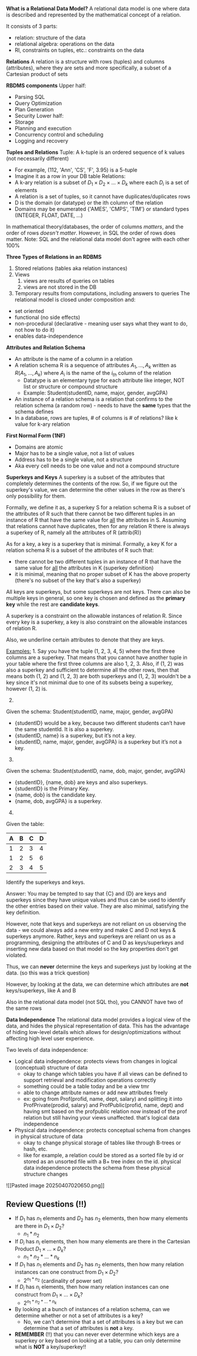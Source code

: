 **What is a Relational Data Model?**
A relational data model is one where data is described and represented by the mathematical concept of a relation.

It consists of 3 parts:
- relation: structure of the data
- relational algebra: operations on the data
- RI, constraints on tuples, etc.: constraints on the data

**Relations**
A relation is a structure with rows (tuples) and columns (attributes), where they are sets and more specifically, a subset of a Cartesian product of sets

**RBDMS components**
Upper half:
- Parsing SQL
- Query Optimization
- Plan Generation
- Security
Lower half:
- Storage
- Planning and execution
- Concurrency control and scheduling
- Logging and recovery

**Tuples and Relations**
Tuple:
A k-tuple is an ordered sequence of k values (not necessarily different)
- For example, (112, 'Ann', 'CS', 'F', 3.95) is a 5-tuple
- Imagine it as a row in your DB table
Relations:
- A k-ary relation is a subset of $D_1\times D_2\times ... \times D_k$ where each $D_i$ is a set of elements 
- A relation is a set of tuples, so it cannot have duplicates/duplicates rows
- D is the domain (or datatype) or the ith column of the relation
- Domains may be enumerated {'AMES', 'CMPS', 'TIM'} or standard types (INTEGER, FLOAT, DATE, ...)

In mathematical theory/databases, the order of columns *matters*, and the order of rows *doesn't matter*. However, in SQL the order of rows does matter.
Note: SQL and the relational data model don't agree with each other 100%

**Three Types of Relations in an RDBMS**
1. Stored relations (tables aka relation instances)
2. Views
	1. views are results of queries on tables
	2. views are not stored in the DB
3. Temporary results from computations, including answers to queries
The relational model is closed under composition and:
- set oriented
- functional (no side effects)
- non-procedural (declarative - meaning user says what they want to do, not how to do it)
- enables data-independence

**Attributes and Relation Schema**
- An attribute is the name of a column in a relation 
- A relation schema R is a sequence of attributes $A_1, ..., A_k$ written as $R(A_1, ..., A_k)$ where $A_i$ is the name of the $i_{th}$ column of the relation
	- Datatype is an elementary type for each attribute like integer, NOT list or structure or compound structure
	- Example: Student(studentID, name, major, gender, avgGPA)
- An instance of a relation schema is a relation that confirms to the relation schema (a random row) - needs to have the **same** types that the schema defines
- In a database, rows are tuples, # of columns is # of relations? like k value for k-ary relation

**First Normal Form (1NF)**
- Domains are atomic
- Major has to be a single value, not a list of values
- Address has to be a single value, not a structure
- Aka every cell needs to be one value and not a compound structure

**Superkeys and Keys**
A superkey is a subset of the attributes that completely determines the contents of the row. So, if we figure out the superkey's value, we can determine the other values in the row as there's only possibility for them.

Formally, we define it as, a superkey S for a relation schema R is a subset of the attributes of R such that there cannot be two different tuples in an instance of R that have the same value for <u>all</u> the attributes in S. Assuming that relations cannot have duplicates, then for any relation R there is always a superkey of R, namely all the attributes of R (attrib(R))

As for a key, a key is a superkey that is minimal. Formally, a key K for a relation schema R is a subset of the attributes of R such that:
- there cannot be two different tuples in an instance of R that have the same value for <u>all</u> the attributes in K (superkey definition)
- it is minimal, meaning that no proper subset of K has the above property (there's no subset of the key that's also a superkey)

All keys are superkeys, but some superkeys are not keys. There can also be multiple keys in general, so one key is chosen and defined as the **primary key** while the rest are **candidate keys**.

A superkey is a constraint on the allowable instances of relation R. Since every key is a superkey, a key is also constraint on the allowable instances of relation R.

Also, we underline certain attributes to denote that they are keys.

<u>Examples:</u>
1.
Say you have the tuple (1, 2, 3, 4, 5) where the first three columns are a superkey. That means that you cannot have another tuple in your table where the first three columns are also 1, 2, 3. Also, if (1, 2) was also a superkey and sufficient to determine all the other rows, then that means both (1, 2) and (1, 2, 3) are both superkeys and (1, 2, 3) wouldn't be a key since it's not minimal due to one of its subsets being a superkey, however (1, 2) is.

2.
Given the schema:
Student(studentID, name, major, gender, avgGPA)
- {studentID} would be a key, because two different students can’t have the same studentId. It is also a superkey.
- {studentID, name} is a superkey, but it’s not a key.
- {studentID, name, major, gender, avgGPA} is a superkey but it’s not a key.

3.
Given the schema:
Student(studentID, name, dob, major, gender, avgGPA)
- {studentID}, {name, dob} are keys and also superkeys.
- {studentID} is the Primary Key. 
- {name, dob} is the candidate key.  
- {name, dob, avgGPA} is a superkey.

4.
Given the table:

| A   | B   | C   | D   |
| --- | --- | --- | --- |
| 1   | 2   | 3   | 4   |
| 1   | 2   | 5   | 6   |
| 2   | 3   | 4   | 5   |
Identify the superkeys and keys.

Answer:
You may be tempted to say that {C} and {D} are keys and superkeys since they have unique values and thus can be used to identify the other entries based on their value. They are also minimal, satisfying the key definition.

However, note that keys and superkeys are not reliant on us observing the data - we could always add a new entry and make C and D not keys & superkeys anymore. Rather, keys and superkeys are reliant on us as a programming, designing the attributes of C and D as keys/superkeys and inserting new data based on that model so the key properties don't get violated.

Thus, we can **never** determine the keys and superkeys just by looking at the data. (so this was a trick question)

However, by looking at the data, we can determine which attributes are **not** keys/superkeys, like A and B

Also in the relational data model (not SQL tho), you CANNOT have two of the same rows

**Data Independence**
The relational data model provides a logical view of the data, and hides the physical representation of data. This has the advantage of hiding low-level details which allows for design/optimizations without affecting high level user experience.

Two levels of data independence:
- Logical data independence: protects views from changes in logical (conceptual) structure of data
	- okay to change which tables you have if all views can be defined to support retrieval and modification operations correctly
	- something could be a table today and be a view tmr
	- able to change attribute names or add new attributes freely
	- ex: going from Prof(profid, name, dept, salary) and splitting it into ProfPrivate(prodid, salary) and ProfPublic(profid, name, dept) and having smt based on the profpublic relation now instead of the prof relation but still having your views unaffected. that's logical data independence
- Physical data independence: protects conceptual schema from changes in physical structure of data
	- okay to change physical storage of tables like through B-trees or hash, etc.
	- like for example, a relation could be stored as a sorted file by id or stored as an unsorted file with a B+ tree index on the id. physical data independence protects the schema from these physical structure changes

![[Pasted image 20250407020650.png]]


## Review Questions (!!)
- If $D_1$ has $n_1$ elements and $D_2$ has $n_2$ elements, then how many elements are there in $D_1 \times D_2$?
	- $n_1 * n_2$
- If $D_i$ has $n_i$ elements, then how many elements are there in the Cartesian Product $D_1 \times … \times D_k$?
	- $n_1 * n_2 * ... * n_k$
- If $D_1$ has $n_1$ elements and $D_2$ has $n_2$ elements, then how many relation instances can one construct from $D_1 \times D_2$?
	- $2^{n_1 * n_2}$ (cardinality of power set)
- If $D_i$ has $n_i$ elements, then how many relation instances can one construct from $D_1 \times … \times D_k$?
	- $2^{n_1 * n_2 * ... * n_k}$ 
- By looking at a bunch of instances of a relation schema, can we determine whether or not a set of attributes is a key?
	- No, we can't determine that a set of attributes is a key but we can determine that a set of attributes is **not** a key.
- **REMEMBER** (!!) that you can never ever determine which keys are a superkey or key based on looking at a table, you can only determine what is **NOT** a key/superkey!!


